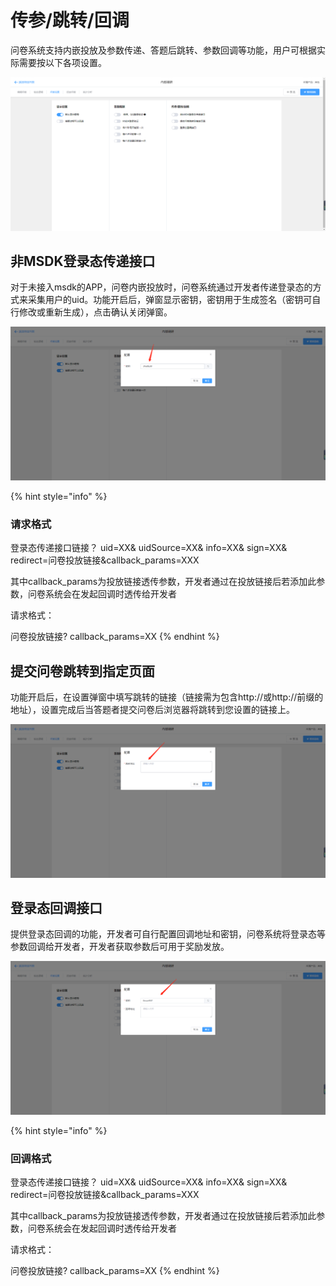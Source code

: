 # 传参/跳转/回调

问卷系统支持内嵌投放及参数传递、答题后跳转、参数回调等功能，用户可根据实际需要按以下各项设置。

![&#x4F20;&#x53C2;/&#x8DF3;&#x8F6C;/&#x56DE;&#x8C03;](../../.gitbook/assets/image%20%28196%29.png)

## 非MSDK登录态传递接口

对于未接入msdk的APP，问卷内嵌投放时，问卷系统通过开发者传递登录态的方式来采集用户的uid。功能开启后，弹窗显示密钥，密钥用于生成签名（密钥可自行修改或重新生成），点击确认关闭弹窗。

![&#x914D;&#x7F6E;&#x5BC6;&#x94A5;](../../.gitbook/assets/image%20%289%29.png)

{% hint style="info" %}
### 请求格式

登录态传递接口链接？ uid=XX& uidSource=XX& info=XX& sign=XX& redirect=问卷投放链接&callback\_params=XXX

其中callback\_params为投放链接透传参数，开发者通过在投放链接后若添加此参数，问卷系统会在发起回调时透传给开发者 

请求格式： 

问卷投放链接? callback\_params=XX
{% endhint %}

## 提交问卷跳转到指定页面

功能开启后，在设置弹窗中填写跳转的链接（链接需为包含http://或http://前缀的地址），设置完成后当答题者提交问卷后浏览器将跳转到您设置的链接上。

![&#x8BBE;&#x7F6E;&#x8DF3;&#x8F6C;&#x5730;&#x5740;](../../.gitbook/assets/image%20%28212%29.png)

## 登录态回调接口

提供登录态回调的功能，开发者可自行配置回调地址和密钥，问卷系统将登录态等参数回调给开发者，开发者获取参数后可用于奖励发放。

![&#x914D;&#x7F6E;&#x767B;&#x5F55;&#x6001;&#x56DE;&#x8C03;](../../.gitbook/assets/image%20%28184%29.png)



{% hint style="info" %}
### 回调格式

登录态传递接口链接？ uid=XX& uidSource=XX& info=XX& sign=XX& redirect=问卷投放链接&callback\_params=XXX

其中callback\_params为投放链接透传参数，开发者通过在投放链接后若添加此参数，问卷系统会在发起回调时透传给开发者 

请求格式：

问卷投放链接? callback\_params=XX
{% endhint %}

